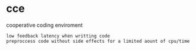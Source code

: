 # cce
cooperative coding enviroment

```
low feedback latency when writting code
preproccess code without side effects for a limited aount of cpu/time
```
